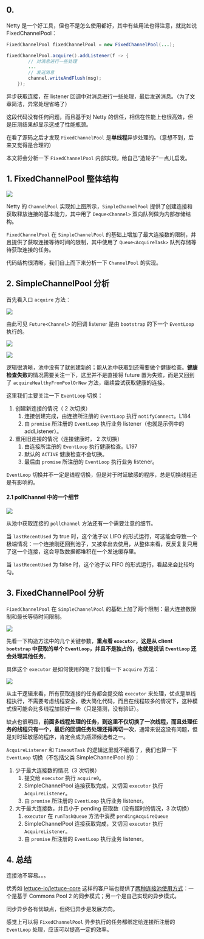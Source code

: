 ## 0.

Netty 是一个好工具，但也不是怎么使用都好，其中有些用法也得注意，就比如说 FixedChannelPool：

```java
FixedChannelPool fixedChannelPool = new FixedChannelPool(...);

fixedChannelPool.acquire().addListener(f -> {
        // 对消息进行一些处理
        ...
        // 发送消息
        channel.writeAndFlush(msg);
    });
```

异步获取连接，在 listener 回调中对消息进行一些处理，最后发送消息。（为了文章简洁，异常处理省略了）

这段代码没有任何问题，而且基于对 Netty 的信任，相信在性能上也很高效，但是压测结果却显示这成了性能瓶颈。

在看了源码之后才发现 `FixedChannelPool` 是**单线程**异步处理的。（意想不到，后来又觉得是合理的）

本文将会分析一下 `FixedChannelPool` 内部实现，给自己“造轮子”一点儿启发。

## 1. FixedChannelPool 整体结构

![](./assets/648322-19a264c413b5e375.png)

Netty 的 `ChannelPool` 实现如上图所示，`SimpleChannelPool` 提供了创建连接和获取释放连接的基本能力，其中用了 `Deque<Channel>` 双向队列做为内部存储结构。

`FixedChannelPool` 在 `SimpleChannelPool` 的基础上增加了最大连接数的限制，并且提供了获取连接等待时间的限制，其中使用了 `Queue<AcquireTask>` 队列存储等待获取连接的任务。

代码结构很清晰，我们自上而下来分析一下 `ChannelPool` 的实现。

## 2. SimpleChannelPool 分析

首先看入口 `acquire` 方法：

![](./assets/648322-abf5aae2ba0f8a72.png)

由此可见 `Future<Channel>` 的回调 listener 是由 `bootstrap` 的下一个 `EventLoop` 执行的。

![](./assets/648322-835434389b0d2499.png)

![](./assets/648322-9dd21eba8383d4ba.png)

逻辑很清晰，池中没有了就创建新的；能从池中获取到还需要做个健康检查。**健康检查失败**的情况需要关注一下，这里并不是直接将 future 置为失败，而是又回到了 `acquireHealthyFromPoolOrNew` 方法，继续尝试获取健康的连接。

这里我们主要关注一下 `EventLoop` 切换：
1. 创建新连接的情况（ 2 次切换）
    1. 连接创建完成，由连接所注册的 `EventLoop` 执行 `notifyConnect`。L184
    2. 由 `promise` 所注册的 `EventLoop` 执行业务 listener（也就是示例中的 addListener）。
2. 重用旧连接的情况（连接健康时， 2 次切换）
    1. 由连接所注册的 `EventLoop` 执行健康检查。L197
    2. 默认的 `ACTIVE` 健康检查不会切换。
    3. 最后由 `promise` 所注册的 `EventLoop` 执行业务 listener。

`EventLoop` 切换并不一定是线程切换，但是对于时延敏感的程序，总是切换线程还是有影响的。

#### 2.1 pollChannel 中的一个细节

![](./assets/648322-132f3f54c6e6f9a7.png)

从池中获取连接的 `pollChannel` 方法还有一个需要注意的细节。

当 `lastRecentUsed` 为 true 时，这个池子以 LIFO 的形式运行，可这能会导致一个极端情况：一个连接刚还回到池子，又被拿出去使用，从整体来看，反反复复只用了这一个连接，这会导致数据都堆积在一个发送缓存里。

当 `lastRecentUsed` 为 false 时，这个池子以 FIFO 的形式运行，看起来会比较均匀。

## 3. FixedChannelPool 分析

`FixedChannelPool` 在 `SimpleChannelPool` 的基础上加了两个限制：最大连接数限制和最长等待时间限制。

![](./assets/648322-0bfb00f766640407.png)

先看一下构造方法中的几个关键参数，**重点看 `executor`，这是从 client `bootstrap` 中获取的单个 `EventLoop`，并且不是独占的，也就是说该 `EventLoop` 还会处理其他任务**。

具体这个 `executor` 是如何使用的呢？我们看一下 `acquire` 方法：

![](./assets/648322-bac67544714e71dd.png)

从主干逻辑来看，所有获取连接的任务都会提交给 `executor` 来处理，优点是单线程执行，不需要考虑线程安全，极大简化代码，而且在线程较多的情况下，这种模式很可能会比多线程加锁好一些（只是猜测，没有验证）。

缺点也很明显，**前面多线程处理的任务，到这里不仅切换了一次线程，而且处理任务的线程只有一个，最后的回调任务处理还得再切一次**，通常来说这没有问题，但是对时延敏感的程序，肯定会成为瓶颈候选者之一。

`AcquireListener` 和 `TimeoutTask` 的逻辑这里就不细看了，我们也算一下 `EventLoop` 切换（不包括父类 SimpleChannelPool 的）：
1. 少于最大连接数的情况（3 次切换）
    1. 提交给 `executor` 执行 `acquire0`。
    2. SimpleChannelPool 连接获取完成，又切回 `executor` 执行 `AcquireListener`。
    3. 由 `promise` 所注册的 `EventLoop` 执行业务 listener。
2. 大于最大连接数，并且小于 pending 获取数（没有超时的情况，3 次切换）
    1. `executor` 在 `runTaskQueue` 方法中消费 `pendingAcquireQueue`
    2. SimpleChannelPool 连接获取完成，又切回 `executor` 执行 `AcquireListener`。
    3. 由 `promise` 所注册的 `EventLoop` 执行业务 listener。

## 4. 总结

连接池不容易。。。

优秀如 [lettuce-io/lettuce-core](https://github.com/lettuce-io/lettuce-core) 这样的客户端也提供了[两种连接池使用方式](https://github.com/lettuce-io/lettuce-core/wiki/Connection-Pooling-5.1)：一个是基于 Commons Pool 2 的同步模式；另一个是自己实现的异步模式。

同步异步各有优缺点，但终归异步是发展方向。

感觉上可以将 `FixedChannelPool` 异步执行的任务都绑定给连接所注册的 `EventLoop` 处理，应该可以提高一定的效率。






